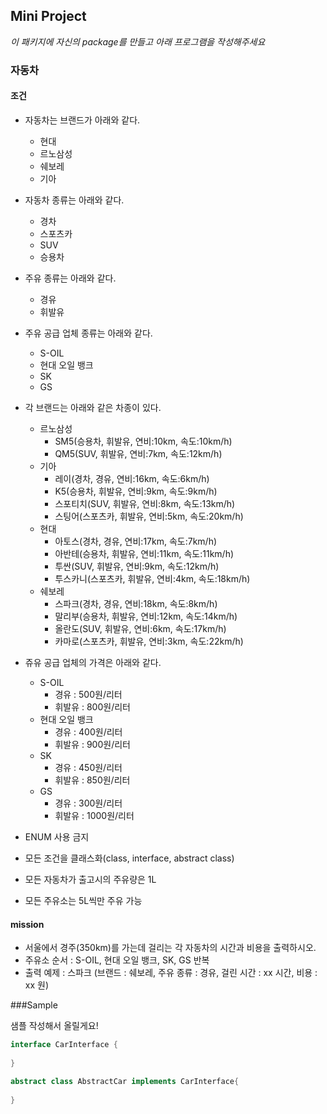 ## Mini Project

*이 패키지에 자신의 package를 만들고 아래 프로그램을 작성해주세요*

### 자동차

#### 조건

- 자동차는 브랜드가 아래와 같다.
    - 현대
    - 르노삼성
    - 쉐보레
    - 기아
- 자동차 종류는 아래와 같다.
    - 경차
    - 스포츠카
    - SUV
    - 승용차
- 주유 종류는 아래와 같다.
    - 경유
    - 휘발유
    
- 주유 공급 업체 종류는 아래와 같다.
    - S-OIL
    - 현대 오일 뱅크
    - SK
    - GS
    
- 각 브랜드는 아래와 같은 차종이 있다.
    - 르노삼성
        - SM5(승용차, 휘발유, 연비:10km, 속도:10km/h)
        - QM5(SUV, 휘발유, 연비:7km, 속도:12km/h)
    - 기아
        - 레이(경차, 경유, 연비:16km, 속도:6km/h)
        - K5(승용차, 휘발유, 연비:9km, 속도:9km/h)
        - 스포티치(SUV, 휘발유, 연비:8km, 속도:13km/h)
        - 스팅어(스포츠카, 휘발유, 연비:5km, 속도:20km/h)
    - 현대
        - 아토스(경차, 경유, 연비:17km, 속도:7km/h)
        - 아반테(승용차, 휘발유, 연비:11km, 속도:11km/h)
        - 투싼(SUV, 휘발유, 연비:9km, 속도:12km/h)
        - 투스카니(스포츠카, 휘발유, 연비:4km, 속도:18km/h)
    - 쉐보레 
        - 스파크(경차, 경유, 연비:18km, 속도:8km/h)
        - 말리부(승용차, 휘발유, 연비:12km, 속도:14km/h)
        - 올란도(SUV, 휘발유, 연비:6km, 속도:17km/h)
        - 카마로(스포츠카, 휘발유, 연비:3km, 속도:22km/h)
- 쥬유 공급 업체의 가격은 아래와 같다.
    - S-OIL
        - 경유 : 500원/리터
        - 휘발유 : 800원/리터
    - 현대 오일 뱅크
        - 경유 : 400원/리터
        - 휘발유 : 900원/리터
    - SK
        - 경유 : 450원/리터
        - 휘발유 : 850원/리터
    - GS
        - 경유 : 300원/리터
        - 휘발유 : 1000원/리터
        
- ENUM 사용 금지
- 모든 조건을 클래스화(class, interface, abstract class)
- 모든 자동차가 출고시의 주유량은 1L
- 모든 주유소는 5L씩만 주유 가능

#### mission

- 서울에서 경주(350km)를 가는데 걸리는 각 자동차의 시간과 비용을 출력하시오.
- 주유소 순서 : S-OIL, 현대 오일 뱅크, SK, GS  반복
- 출력 예제 : 스파크 (브랜드 : 쉐보레, 주유 종류 : 경유, 걸린 시간 : xx 시간, 비용 : xx 원)

###Sample

샘플 작성해서 올릴게요!

```java
interface CarInterface {
   
}

abstract class AbstractCar implements CarInterface{
    
}
```